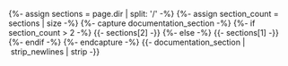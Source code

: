 {%- assign sections = page.dir | split: '/' -%}
{%- assign section_count = sections | size -%}
{%- capture documentation_section -%}
    {%- if section_count > 2 -%}
        {{- sections[2] -}}
    {%- else -%}
        {{- sections[1] -}}
    {%- endif -%}
{%- endcapture -%}
{{- documentation_section | strip_newlines | strip  -}}
